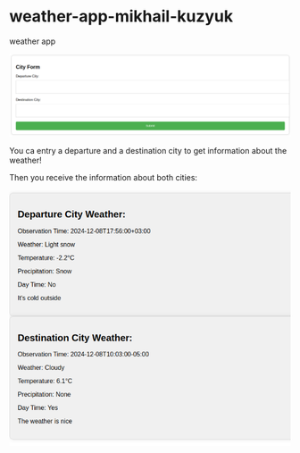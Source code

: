 # weather-app-mikhail-kuzyuk
weather app

![City Form](image.png)

You ca entry a departure and a destination city to get information about the weather!

Then you receive the information about both cities:

![alt text](image-1.png)